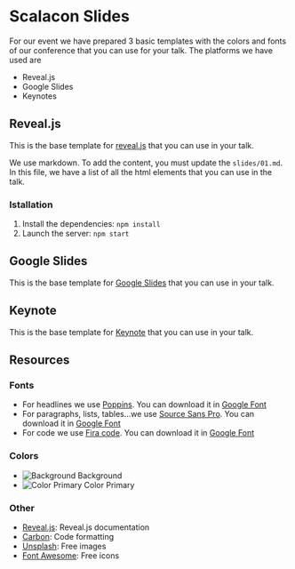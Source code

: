 # Scalacon Slides
For our event we have prepared 3 basic templates with the colors and fonts of our conference that you can use for your talk. The platforms we have used are

- Reveal.js
- Google Slides
- Keynotes

## Reveal.js

This is the base template for [reveal.js](https://47deg.github.io/scalacon21-slides/) that you can use in your talk.

We use markdown. To add the content, you must update the `slides/01.md`. In this file, we have a list of all the html elements that you can use in the talk.

### Istallation

1. Install the dependencies: `npm install`
2. Launch the server: `npm start`


## Google Slides

This is the base template for [Google Slides](https://docs.google.com/presentation/d/1gN3Ojyl7AoT72kIvwPfGozKm6Rdqa_W8EjEF1jebi4s/edit?usp=sharing) that you can use in your talk.


## Keynote

This is the base template for [Keynote](keynote/Scalacon-slide.zip) that you can use in your talk.


## Resources

### Fonts

- For headlines we use [Poppins](https://fonts.google.com/specimen/Poppins). You can download it in [Google Font](https://fonts.google.com/specimen/Poppins)
- For paragraphs, lists, tables...we use [Source Sans Pro](https://fonts.google.com/specimen/Source+Sans+Pro). You can download it in [Google Font](https://fonts.google.com/specimen/Source+Sans+Pro)
- For code we use [Fira code](https://fonts.google.com/specimen/Fira+Code). You can download it in [Google Font](https://fonts.google.com/specimen/Fira+Code)

### Colors

- ![Background](https://via.placeholder.com/15/000000/000000?text=+) Background
- ![Color Primary](https://via.placeholder.com/15/CC0200/000000?text=+) Color Primary


### Other

- [Reveal.js](https://revealjs.com/): Reveal.js documentation
- [Carbon](https://carbon.now.sh/): Code formatting
- [Unsplash](https://unsplash.com/): Free images
- [Font Awesome](https://fontawesome.com/icons?d=gallery&p=2&m=free/): Free icons

